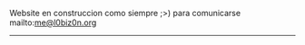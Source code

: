 Website en construccion como siempre ;>)
para comunicarse mailto:me@l0biz0n.org
**************************************

